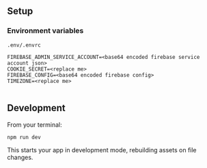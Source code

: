 ## Setup

### Environment variables

`.env/.envrc`
```
FIREBASE_ADMIN_SERVICE_ACCOUNT=<base64 encoded firebase service account json>
COOKIE_SECRET=<replace me>
FIREBASE_CONFIG=<base64 encoded firebase config>
TIMEZONE=<replace me>


```

## Development

From your terminal:

```sh
npm run dev
```

This starts your app in development mode, rebuilding assets on file changes.
